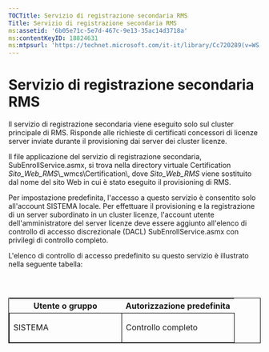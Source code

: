 ```yaml
---
TOCTitle: Servizio di registrazione secondaria RMS
Title: Servizio di registrazione secondaria RMS
ms:assetid: '6b05e71c-5e7d-467c-9e13-35ac14d3718a'
ms:contentKeyID: 18824631
ms:mtpsurl: 'https://technet.microsoft.com/it-it/library/Cc720289(v=WS.10)'
---
```


Servizio di registrazione secondaria RMS
========================================

Il servizio di registrazione secondaria viene eseguito solo sul cluster principale di RMS. Risponde alle richieste di certificati concessori di licenze server inviate durante il provisioning dai server dei cluster licenze.

Il file applicazione del servizio di registrazione secondaria, SubEnrollService.asmx, si trova nella directory virtuale Certification *Sito\_Web\_RMS*\\\_wmcs\\Certification\\, dove *Sito\_Web\_RMS* viene sostituito dal nome del sito Web in cui è stato eseguito il provisioning di RMS.

Per impostazione predefinita, l'accesso a questo servizio è consentito solo all'account SISTEMA locale. Per effettuare il provisioning e la registrazione di un server subordinato in un cluster licenze, l'account utente dell'amministratore del server licenze deve essere aggiunto all'elenco di controllo di accesso discrezionale (DACL) SubEnrollService.asmx con privilegi di controllo completo.

L'elenco di controllo di accesso predefinito su questo servizio è illustrato nella seguente tabella:

###  

<p> </p>
<table style="border:1px solid black;">
<colgroup>
<col width="50%" />
<col width="50%" />
</colgroup>
<thead>
<tr class="header">
<th>Utente o gruppo</th>
<th>Autorizzazione predefinita</th>
</tr>
</thead>
<tbody>
<tr class="odd">
<td style="border:1px solid black;"><p>SISTEMA</p></td>
<td style="border:1px solid black;"><p>Controllo completo</p></td>
</tr>
</tbody>
</table>
